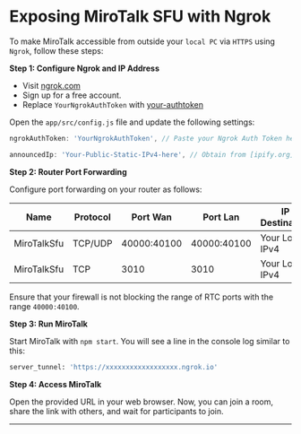# Exposing MiroTalk SFU with Ngrok

To make MiroTalk accessible from outside your `local PC` via `HTTPS` using `Ngrok`, follow these steps:

**Step 1: Configure Ngrok and IP Address**

- Visit [ngrok.com](https://ngrok.com)
- Sign up for a free account.
- Replace `YourNgrokAuthToken` with [your-authtoken](https://dashboard.ngrok.com/get-started/your-authtoken)

Open the `app/src/config.js` file and update the following settings:

```javascript
ngrokAuthToken: 'YourNgrokAuthToken', // Paste your Ngrok Auth Token here

announcedIp: 'Your-Public-Static-IPv4-here', // Obtain from [ipify.org](https://api.ipify.org). Leave empty ('') for auto-detection.
```

**Step 2: Router Port Forwarding**

Configure port forwarding on your router as follows:

| Name          | Protocol  | Port Wan    | Port Lan    | IP Destination    |
| ------------- | --------- | ----------- | ----------- | ----------------- |
| MiroTalkSfu   | TCP/UDP   | 40000:40100 | 40000:40100 | Your Local IPv4   |
| MiroTalkSfu   | TCP       | 3010        | 3010        | Your Local IPv4   |

Ensure that your firewall is not blocking the range of RTC ports with the range `40000:40100`.

**Step 3: Run MiroTalk**

Start MiroTalk with `npm start`. You will see a line in the console log similar to this:

```bash
server_tunnel: 'https://xxxxxxxxxxxxxxxxxx.ngrok.io'
```

**Step 4: Access MiroTalk**

Open the provided URL in your web browser. Now, you can join a room, share the link with others, and wait for participants to join.

---
